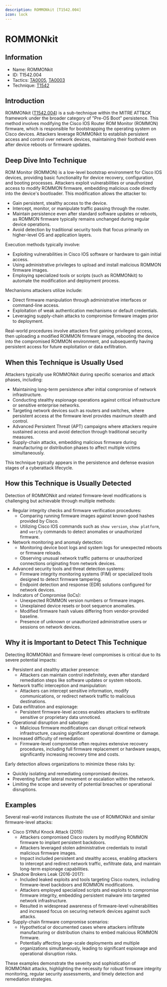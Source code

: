 ```yaml
---
description: ROMMONkit [T1542.004]
icon: lock
---
```


# ROMMONkit

## Information

- Name: ROMMONkit
- ID: T1542.004
- Tactics: [TA0005](../TA0005/TA0005.md), [TA0003](../TA0003/TA0003.md)
- Technique: [T1542](T1542.md)

## Introduction

ROMMONkit ([T1542.004](https://attack.mitre.org/techniques/T1542/004/)) is a sub-technique within the MITRE ATT\&CK framework under the broader category of "Pre-OS Boot" persistence. This method involves modifying the Cisco IOS Router ROM Monitor (ROMMON) firmware, which is responsible for bootstrapping the operating system on Cisco devices. Attackers leverage ROMMONkit to establish persistent access and control over network devices, maintaining their foothold even after device reboots or firmware updates.

## Deep Dive Into Technique

ROM Monitor (ROMMON) is a low-level bootstrap environment for Cisco IOS devices, providing basic functionality for device recovery, configuration, and booting processes. Attackers exploit vulnerabilities or unauthorized access to modify ROMMON firmware, embedding malicious code directly into the device's bootloader. This modification allows the attacker to:

- Gain persistent, stealthy access to the device.
- Intercept, monitor, or manipulate traffic passing through the router.
- Maintain persistence even after standard software updates or reboots, as ROMMON firmware typically remains unchanged during regular device operations.
- Avoid detection by traditional security tools that focus primarily on higher-level OS and application layers.

Execution methods typically involve:

- Exploiting vulnerabilities in Cisco IOS software or hardware to gain initial access.
- Using administrative privileges to upload and install malicious ROMMON firmware images.
- Employing specialized tools or scripts (such as ROMMONkit) to automate the modification and deployment process.

Mechanisms attackers utilize include:

- Direct firmware manipulation through administrative interfaces or command-line access.
- Exploitation of weak authentication mechanisms or default credentials.
- Leveraging supply-chain attacks to compromise firmware images prior to deployment.

Real-world procedures involve attackers first gaining privileged access, then uploading a modified ROMMON firmware image, rebooting the device into the compromised ROMMON environment, and subsequently having persistent access for future exploitation or data exfiltration.

## When this Technique is Usually Used

Attackers typically use ROMMONkit during specific scenarios and attack phases, including:

- Maintaining long-term persistence after initial compromise of network infrastructure.
- Conducting stealthy espionage operations against critical infrastructure or sensitive enterprise networks.
- Targeting network devices such as routers and switches, where persistent access at the firmware level provides maximum stealth and control.
- Advanced Persistent Threat (APT) campaigns where attackers require sustained access and avoid detection through traditional security measures.
- Supply-chain attacks, embedding malicious firmware during manufacturing or distribution phases to affect multiple victims simultaneously.

This technique typically appears in the persistence and defense evasion stages of a cyberattack lifecycle.

## How this Technique is Usually Detected

Detection of ROMMONkit and related firmware-level modifications is challenging but achievable through multiple methods:

- Regular integrity checks and firmware verification procedures:
  - Comparing running firmware images against known good hashes provided by Cisco.
  - Utilizing Cisco IOS commands such as `show version`, `show platform`, and `verify` commands to detect anomalies or unauthorized firmware.
- Network monitoring and anomaly detection:
  - Monitoring device boot logs and system logs for unexpected reboots or firmware reloads.
  - Observing unusual network traffic patterns or unauthorized connections originating from network devices.
- Advanced security tools and threat detection systems:
  - Firmware integrity monitoring systems (FIM) or specialized tools designed to detect firmware tampering.
  - Endpoint detection and response (EDR) solutions configured for network devices.
- Indicators of Compromise (IoCs):
  - Unexpected ROMMON version numbers or firmware images.
  - Unexplained device resets or boot sequence anomalies.
  - Modified firmware hash values differing from vendor-provided baseline.
  - Presence of unknown or unauthorized administrative users or sessions on network devices.

## Why it is Important to Detect This Technique

Detecting ROMMONkit and firmware-level compromises is critical due to its severe potential impacts:

- Persistent and stealthy attacker presence:
  - Attackers can maintain control indefinitely, even after standard remediation steps like software updates or system reboots.
- Network traffic interception and manipulation:
  - Attackers can intercept sensitive information, modify communications, or redirect network traffic to malicious destinations.
- Data exfiltration and espionage:
  - Persistent firmware-level access enables attackers to exfiltrate sensitive or proprietary data unnoticed.
- Operational disruption and sabotage:
  - Malicious firmware modifications can disrupt critical network infrastructure, causing significant operational downtime or damage.
- Increased difficulty of remediation:
  - Firmware-level compromise often requires extensive recovery procedures, including full firmware replacement or hardware swaps, significantly increasing recovery time and costs.

Early detection allows organizations to minimize these risks by:

- Quickly isolating and remediating compromised devices.
- Preventing further lateral movement or escalation within the network.
- Limiting the scope and severity of potential breaches or operational disruptions.

## Examples

Several real-world instances illustrate the use of ROMMONkit and similar firmware-level attacks:

- Cisco SYNful Knock Attack (2015):
  - Attackers compromised Cisco routers by modifying ROMMON firmware to implant persistent backdoors.
  - Attackers leveraged stolen administrative credentials to install malicious firmware images.
  - Impact included persistent and stealthy access, enabling attackers to intercept and redirect network traffic, exfiltrate data, and maintain long-term espionage capabilities.
- Shadow Brokers Leak (2016-2017):
  - Included leaked exploits and tools targeting Cisco routers, including firmware-level backdoors and ROMMON modifications.
  - Attackers employed specialized scripts and exploits to compromise firmware integrity, embedding persistent malware into targeted network infrastructure.
  - Resulted in widespread awareness of firmware-level vulnerabilities and increased focus on securing network devices against such attacks.
- Supply-chain firmware compromise scenarios:
  - Hypothetical or documented cases where attackers infiltrate manufacturing or distribution chains to embed malicious ROMMON firmware.
  - Potentially affecting large-scale deployments and multiple organizations simultaneously, leading to significant espionage and operational disruption risks.

These examples demonstrate the severity and sophistication of ROMMONkit attacks, highlighting the necessity for robust firmware integrity monitoring, regular security assessments, and timely detection and remediation strategies.
